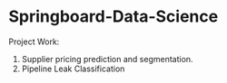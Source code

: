 # Springboard-Data-Science
Project Work: 
1. Supplier pricing prediction and segmentation.
2. Pipeline Leak Classification  
